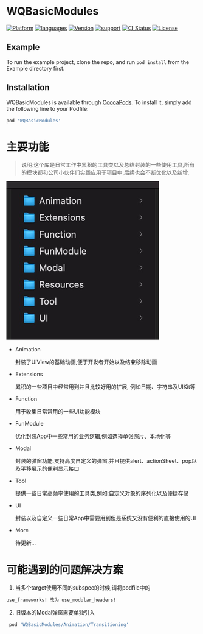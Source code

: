 # WQBasicModules
[![Platform](https://img.shields.io/cocoapods/p/WQBasicModules.svg?style=flat)](http://cocoapods.org/pods/WQBasicModules)
[![languages](https://img.shields.io/badge/language-swift-blue.svg)](#) 
[![Version](https://img.shields.io/cocoapods/v/WQBasicModules.svg?style=flat)](http://cocoapods.org/pods/WQBasicModules)
[![support](https://img.shields.io/badge/support-ios%208%2B-orange.svg)](#) 
[![CI Status](https://img.shields.io/travis/wang68543/WQBasicModules.svg?style=flat)](https://travis-ci.org/github/wang68543/WQBasicModules)
[![License](https://img.shields.io/cocoapods/l/WQBasicModules.svg?style=flat)](http://cocoapods.org/pods/WQBasicModules)

## Example

To run the example project, clone the repo, and run `pod install` from the Example directory first.


## Installation

WQBasicModules is available through [CocoaPods](http://cocoapods.org). To install
it, simply add the following line to your Podfile:

```ruby
pod 'WQBasicModules'
```
主要功能
================
>说明:这个库是日常工作中累积的工具类以及总结封装的一些使用工具,所有的模块都和公司小伙伴们实践应用于项目中,后续也会不断优化以及新增.

![](snapshots/module.jpg '目录结构')

* Animation

    封装了UIView的基础动画,便于开发者开始以及结束移除动画
* Extensions

    累积的一些项目中经常用到并且比较好用的扩展, 例如日期、字符串及UIKit等
* Function

    用于收集日常常用的一些UI功能模块
* FunModule

    优化封装App中一些常用的业务逻辑,例如选择单张照片、本地化等
* Modal

    封装的弹窗功能,支持高度自定义的弹窗,并且提供alert、actionSheet、pop以及平移展示的便利显示接口
* Tool

    提供一些日常高频率使用的工具类,例如:自定义对象的序列化以及便捷存储
* UI

    封装以及自定义一些日常App中需要用到但是系统又没有便利的直接使用的UI
* More

    待更新...
#
可能遇到的问题解决方案 
================
1. 当多个target使用不同的subspec的时候,请将podfile中的
```ruby 
use_frameworks! 改为 use_modular_headers!
```
2. 旧版本的Modal弹窗需要单独引入 
```ruby 
 pod 'WQBasicModules/Animation/Transitioning' 
```
